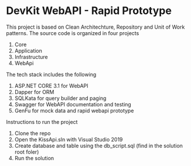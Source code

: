 # DevKit WebAPI - Rapid Prototype

This project is based on Clean Architechture, Repository and Unit of Work patterns.  The source code is organized in four projects 

1. Core
2. Application
3. Infrastructure
4. WebApi

The tech stack includes the following

1. ASP.NET CORE 3.1 for WebAPI
2. Dapper for ORM
3. SQLKata for query builder and paging
4. Swagger for WebAPI documentation and testing
6. GenFu for mock data and rapid webapi prototype

Instructions to run the project
1.  Clone the repo
2.  Open the KissApi.sln with Visual Studio 2019
3.  Create database and table using the db_script.sql (find in the solution root foler)
4.  Run the solution

